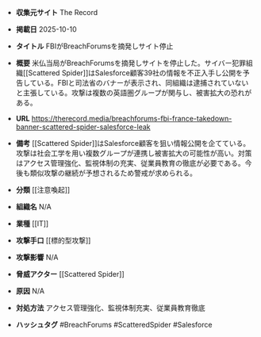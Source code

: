 - **収集元サイト**
The Record

- **掲載日**
2025-10-10

- **タイトル**
FBIがBreachForumsを摘発しサイト停止

- **概要**
米仏当局がBreachForumsを摘発しサイトを停止した。サイバー犯罪組織[[Scattered Spider]]はSalesforce顧客39社の情報を不正入手し公開を予告している。FBIと司法省のバナーが表示され、同組織は逮捕されていないと主張している。攻撃は複数の英語圏グループが関与し、被害拡大の恐れがある。

- **URL**
https://therecord.media/breachforums-fbi-france-takedown-banner-scattered-spider-salesforce-leak

- **備考**
[[Scattered Spider]]はSalesforce顧客を狙い情報公開を企てている。攻撃は社会工学を用い複数グループが連携し被害拡大の可能性が高い。対策はアクセス管理強化、監視体制の充実、従業員教育の徹底が必要である。今後も類似攻撃の継続が予想されるため警戒が求められる。

- **分類**
[[注意喚起]]

- **組織名**
N/A

- **業種**
[[IT]]

- **攻撃手口**
[[標的型攻撃]]

- **攻撃影響**
N/A

- **脅威アクター**
[[Scattered Spider]]

- **原因**
N/A

- **対処方法**
アクセス管理強化、監視体制充実、従業員教育徹底

- **ハッシュタグ**
#BreachForums #ScatteredSpider #Salesforce

